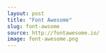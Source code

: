 ```yaml
---
layout: post
title: "Font Awesome"
slug: font-awsome
source: http://fontawesome.io/
image: font-awesome.png
---
```


